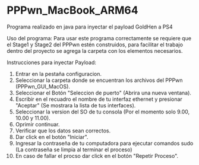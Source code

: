 # PPPwn_MacBook_ARM64
Programa realizado en java para inyectar el payload GoldHen a PS4

Uso del programa:
Para usar este programa correctamente se requiere que el Stage1 y Stage2 del PPPwn estén construidos, para facilitar el trabajo dentro del proyecto se agrega la carpeta con los elementos necesarios.

Instrucciones para inyectar Payload:
1. Entrar en la pestaña configuracion.
2. Seleccionar la carpeta donde se encuentran los archivos del PPPwn (PPPwn_GUI_MacOS).
3. Seleccionar el Botón "Seleccion de puerto" (Abrira una nueva ventana).
4. Escribir en el recuadro el nombre de tu interfaz ethernet y presionar "Aceptar" (Se mostrara la lista de tus interfaces).
5. Seleccionar la version del SO de tu consola (Por el momento solo 9.00, 10.00 y 11.00).
6. Oprimir continuar.
7. Verificar que los datos sean correctos.
8. Dar click en el botón "Iniciar".
9. Ingresar la contraseña de tu computadora para ejecutar comandos sudo (La contraseña se limpia al terminar el proceso)
10. En caso de fallar el procso dar click en el botón "Repetir Proceso".
